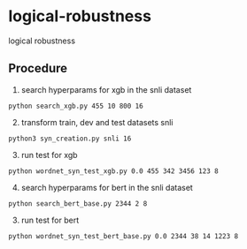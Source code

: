 # logical-robustness
logical robustness


## Procedure

1) search hyperparams for xgb in the snli dataset

`python search_xgb.py 455 10 800 16`

2) transform train, dev and test datasets snli

`python3 syn_creation.py snli 16`

3) run test for xgb

`python wordnet_syn_test_xgb.py 0.0 455 342 3456 123 8`


4) search hyperparams for bert in the snli dataset

`python search_bert_base.py 2344 2 8`


3) run test for bert

`python wordnet_syn_test_bert_base.py 0.0 2344 38 14 1223 8`


